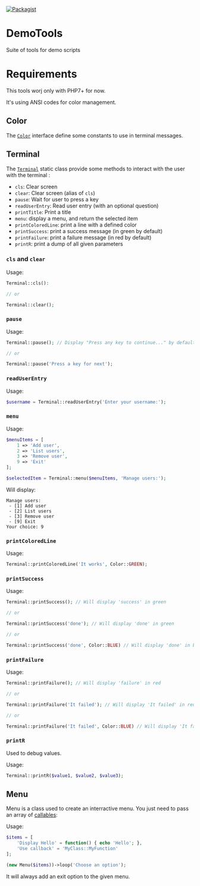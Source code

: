 [![Packagist](https://img.shields.io/packagist/dt/jeckel/demotools.svg)](https://packagist.org/packages/jeckel/demotools)

# DemoTools
Suite of tools for demo scripts

# Requirements

This tools worj only with PHP7+ for now.

It's using ANSI codes for color management.

## Color

The [`Color`](src/Color.php) interface define some constants to use in terminal messages.

## Terminal

The [`Terminal`](src/Terminal.php) static class provide some methods to interact with the user with the terminal :


- `cls`: Clear screen
- `clear`: Clear screen (alias of `cls`)
- `pause`: Wait for user to press a key
- `readUserEntry`: Read user entry (with an optional question)
- `printTitle`: Print a title
- `menu`: display a menu, and return the selected item
- `printColoredLine`: print a line with a defined color
- `printSuccess`: print a success message (in green by default)
- `printFailure`: print a failure message (in red by default)
- `printR`: print a dump of all given parameters

### `cls` and `clear`

Usage:
```php
Terminal::cls():

// or

Terminal::clear();
```

### `pause`

Usage:
```php
Terminal::pause(); // Display "Press any key to continue..." by default

// or

Terminal::pause('Press a key for next');
```

### `readUserEntry`

Usage:
```php
$username = Terminal::readUserEntry('Enter your username:');
```

### `menu`

Usage:
```php
$menuItems = [
    1 => 'Add user',
    2 => 'List users',
    3 => 'Remove user',
    9 => 'Exit'
];

$selectedItem = Terminal::menu($menuItems, 'Manage users:');
```

Will display:
```
Manage users:
 - [1] Add user
 - [2] List users
 - [3] Remove user
 - [9] Exit
Your choice: 9
```

### `printColoredLine`

Usage:
```php
Terminal::printColoredLine('It works', Color::GREEN);
```

### `printSuccess`

Usage:
```php
Terminal::printSuccess(); // Will display 'success' in green

// or

Terminal::printSuccess('done'); // Will display 'done' in green

// or

Terminal::printSuccess('done', Color::BLUE) // Will display 'done' in blue
```

### `printFailure`

Usage:
```php
Terminal::printFailure(); // Will display 'failure' in red

// or

Terminal::printFailure('It failed'); // Will display 'It failed' in red

// or

Terminal::printFailure('It failed', Color::BLUE) // Will display 'It failed' in blue
```

### `printR`

Used to debug values.

Usage:
```php
Terminal::printR($value1, $value2, $value3);
```

## Menu

Menu is a class used to create an interractive menu. You just need to pass an array of [callables](http://php.net/manual/en/language.types.callable.php):

Usage:
```php
$items = [
    'Display Hello' = function() { echo 'Hello'; },
    'Use callback' = 'MyClass::MyFunction'
];

(new Menu($items))->loop('Choose an option');
```

It will always add an exit option to the given menu.
